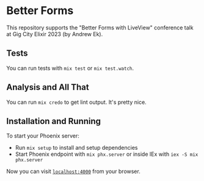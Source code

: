 # Better Forms

This repository supports the "Better Forms with LiveView" conference talk at Gig
City Elixir 2023 (by Andrew Ek).

## Tests

You can run tests with `mix test` or `mix test.watch`.

## Analysis and All That

You can run `mix credo` to get lint output. It's pretty nice.

## Installation and Running

To start your Phoenix server:

* Run `mix setup` to install and setup dependencies
* Start Phoenix endpoint with `mix phx.server` or inside IEx with `iex -S mix
  phx.server`

Now you can visit [`localhost:4000`](http://localhost:4000) from your browser.
